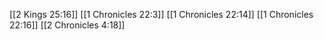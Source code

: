 [[2 Kings 25:16]]
[[1 Chronicles 22:3]]
[[1 Chronicles 22:14]]
[[1 Chronicles 22:16]]
[[2 Chronicles 4:18]]

